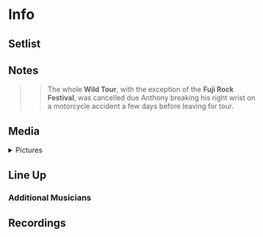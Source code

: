 # Info

## Setlist

## Notes

> > The whole **Wild Tour**, with the exception of the **Fuji Rock Festival**, was cancelled due Anthony breaking his right wrist on a motorcycle accident a few days before leaving for tour.
 
## Media 

<details>
  <summary>Pictures</summary>
  <!--<img alt="Setlist" title="Setlist" src="_.jpg" height="200" />
  <img alt="Clipping" title="Clipping" src="_.jpg" height="200" />
  <img alt="Flyer" title="Flyer" src="_.jpg" height="200" />-->
</details>

## Line Up

### Additional Musicians

## Recordings
	